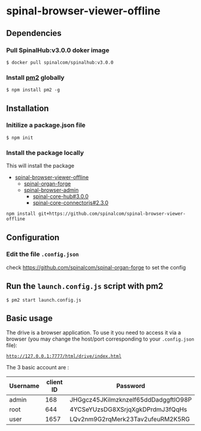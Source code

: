 # spinal-browser-viewer-offline

## Dependencies

### Pull SpinalHub:v3.0.0 doker image
```
$ docker pull spinalcom/spinalhub:v3.0.0
```
### Install [pm2](https://github.com/Unitech/pm2) globally
```
$ npm install pm2 -g
```


## Installation

### Initilize a package.json file

```
$ npm init
```

### Install the package locally

This will install the package
  - [spinal-browser-viewer-offline](https://github.com/spinalcom/spinal-browser-viewer-offline)
    - [spinal-organ-forge](https://github.com/spinalcom/spinal-organ-forge)
    - [spinal-browser-admin](https://github.com/spinalcom/spinal-browser-admin)
      - [spinal-core-hub#3.0.0](https://github.com/spinalcom/spinal-core-hub)
      - [spinal-core-connectorjs#2.3.0](https://github.com/spinalcom/spinal-core-connectorjs)


```
npm install git+https://github.com/spinalcom/spinal-browser-viewer-offline
```

## Configuration

### Edit the file `.config.json`
check https://github.com/spinalcom/spinal-organ-forge to set the config 

## Run the `launch.config.js` script with pm2
```
$ pm2 start launch.config.js
```

## Basic usage

The drive is a browser application. To use it you need to access it via a browser (you may change the host/port corresponding to your `.config.json` file):

[`http://127.0.0.1:7777/html/drive/index.html`](http://127.0.0.1:7777/html/drive/index.html)

The 3 basic account are :

Username | client ID | Password
-|-|-
admin | 168 | JHGgcz45JKilmzknzelf65ddDadggftIO98P
root | 644 | 4YCSeYUzsDG8XSrjqXgkDPrdmJ3fQqHs
user | 1657 | LQv2nm9G2rqMerk23Tav2ufeuRM2K5RG
